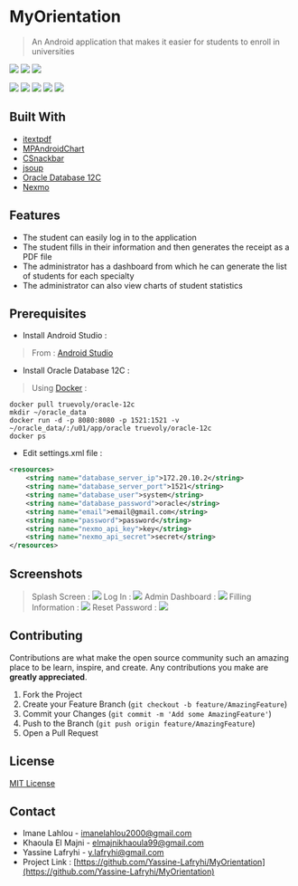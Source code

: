 # MyOrientation
> An Android application that makes it easier for students to enroll in universities

![](https://img.shields.io/badge/build-passing-brightgreen)
![](https://img.shields.io/badge/license-MIT-blue)
![](https://img.shields.io/badge/version-1.0-orange)

![](https://img.shields.io/badge/itextpdf-7.1.9-blue)
![](https://img.shields.io/badge/MPAndroidChart-2.2.4-purple)
![](https://img.shields.io/badge/CSnackbar-1.4.2-green)
![](https://img.shields.io/badge/jsoup-1.13.1-red)
![](https://img.shields.io/badge/Oracle_Database-12c-yellow)

## Built With
* [itextpdf](https://itextpdf.com/en)
* [MPAndroidChart](https://github.com/PhilJay/MPAndroidChart)
* [CSnackbar](https://github.com/ChathuraHettiarachchi/CSnackBar)
* [jsoup](https://jsoup.org)
* [Oracle Database 12C](https://www.oracle.com/database/12c-database)
* [Nexmo](https://www.vonage.com/communications-apis)

## Features
- The student can easily log in to the application
- The student fills in their information and then generates the receipt as a PDF file
- The administrator has a dashboard from which he can generate the list of students for each specialty
- The administrator can also view charts of student statistics

## Prerequisites

- Install Android Studio :
> From : [Android Studio](https://developer.android.com/studio)

- Install Oracle Database 12C :
> Using [Docker](https://www.docker.com) :
```shell
docker pull truevoly/oracle-12c
mkdir ~/oracle_data
docker run -d -p 8080:8080 -p 1521:1521 -v ~/oracle_data/:/u01/app/oracle truevoly/oracle-12c
docker ps
```

- Edit settings.xml file :

```xml
<resources>
    <string name="database_server_ip">172.20.10.2</string>
    <string name="database_server_port">1521</string>
    <string name="database_user">system</string>
    <string name="database_password">oracle</string>
    <string name="email">email@gmail.com</string>
    <string name="password">password</string>
    <string name="nexmo_api_key">key</string>
    <string name="nexmo_api_secret">secret</string>
</resources>
```

## Screenshots
> Splash Screen :
![](screenshots/screenshot1.png)
> Log In :
![](screenshots/screenshot2.png)
> Admin Dashboard :
![](screenshots/screenshot3.png)
> Filling Information :
![](screenshots/screenshot4.png)
> Reset Password :
![](screenshots/screenshot5.png)


## Contributing

Contributions are what make the open source community such an amazing place to be learn, inspire, and create. Any contributions you make are **greatly appreciated**.

1. Fork the Project
2. Create your Feature Branch (`git checkout -b feature/AmazingFeature`)
3. Commit your Changes (`git commit -m 'Add some AmazingFeature'`)
4. Push to the Branch (`git push origin feature/AmazingFeature`)
5. Open a Pull Request

## License
[MIT License](https://choosealicense.com/licenses/mit/)


## Contact
- Imane Lahlou - [imanelahlou2000@gmail.com](mailto:imanelahlou2000@gmail.com)
- Khaoula El Majni - [elmajnikhaoula99@gmail.com](mailto:elmajnikhaoula99@gmail.com)
- Yassine Lafryhi - [y.lafryhi@gmail.com](mailto:y.lafryhi@gmail.com)
- Project Link : [https://github.com/Yassine-Lafryhi/MyOrientation](https://github.com/Yassine-Lafryhi/MyOrientation)